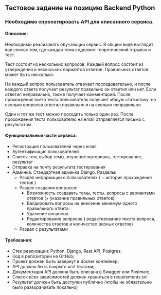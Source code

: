 ## Тестовое задание на позицию Backend Python
### Необходимо спроектировать API для описанного сервиса.

#### Описание:
Необходимо реализовать обучающий сервис. 
В общем виде выглядит как список тем, где каждая тема 
содержит теоретический отрывок и тест.

Тест состоит из нескольких вопросов. 
Каждый вопрос состоит из утверждения и нескольких вариантов ответов. 
Правильных ответов может быть несколько. 

На каждый вопрос
пользователь отвечает последовательно, и после каждого ответа получает результат правильно он
ответил или нет. Если ответил неправильно, также получает комментарий. После прохождения всего теста пользователь получает
общую статистику: на сколько вопросов ответил правильно и на сколько неправильно.

Один и тот же тест можно проходить только один раз. После
прохождения теста пользователю на email отправляется письмо с результатом.

#### Функциональные части сервиса:
* Регистрация пользователей через email
* Аутентификация пользователей
* Список тем, выбор темы, изучение материала, тестирование, результат
* Отправка на почту результата тестирования
* Админка. Стандартная админка Django. Разделы:
  * Раздел информации о пользователях ( + история прохождения тестов )
  * Раздел создания вопросов:
    * Возможность создавать темы, тесты, вопросы с вариантами ответов
      (+ указание правильных ответов)
    * Валдировать вопросы на внесение минимум одного правильного ответа.
    * Удаление вопросов.
    * Редактирование вопросов ( редактирование текста вопроса, количества ответов и количество верных ответов)
  * Раздел с результатами

#### Требования:
* Стек реализации: Python, Django, Rest API, Postgres;
* Код в репозитории на GitHub;
* Проект должен быть завернут в docker контейнер;
* API должно быть покрыто unit тестами;
* Документация API должна быть описана в Swagger или Postman;
* Список всех зависимостей должен храниться в requirements.txt
* Результат должен быть доступен публично (чтобы не обязательно было разворачивать локально)
        

